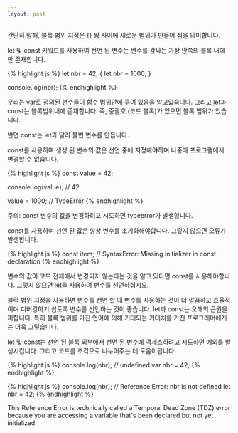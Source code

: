 ```yaml
---
layout: post
---
```


<!-- ### Block Scoping with let and const -->

<!-- Quite simply, block scoping means that a new scope is created between a pair of { }. -->
간단히 말해, 블록 범위 지정은 {} 쌍 사이에 새로운 범위가 만들어 짐을 의미합니다.

<!-- The variables declared using the keywords let and const only exist within the innermost block that surrounds them. -->
let 및 const 키워드를 사용하여 선언 된 변수는 변수를 감싸는 가장 안쪽의 블록 내에 만 존재합니다.

{% highlight js %}
let nbr = 42;
{
    let nbr = 1000;
}

console.log(nbr);
{% endhighlight %}

<!-- We now know that var is bound to function scope, whereas let and const are block scopes, which means if you've got a set of curly brackets (a block of code), you have a block scope. -->
우리는 var로 정의된 변수들이 함수 범위안에 묶여 있음을 알고있습니다. 그리고 let과 const는 블록범위내에 존재합니다. 즉, 중괄호 (코드 블록)가 있으면 블록 범위가 있습니다.

<!-- On the other hand, unlike let, const creates immutable variables. -->
반면 const는 let과 달리 불변 변수를 만듭니다.

<!-- The values of the variables created using const need to be assigned during declaration and cannot be changed later in the program. -->
const를 사용하여 생성 된 변수의 값은 선언 중에 지정해야하며 나중에 프로그램에서 변경할 수 없습니다.

{% highlight js %}
const value = 42;

console.log(value); // 42

value = 1000; // TypeError
{% endhighlight %}

주의: const 변수의 값을 변경하려고 시도하면 typeerror가 발생합니다.

<!-- Make sure that you always initialize the variable with a value declared using const; otherwise it will throw an error. -->
const를 사용하여 선언 된 값은 항상 변수를 초기화해야합니다. 그렇지 않으면 오류가 발생합니다.

{% highlight js %}
const item; // SyntaxError: Missing initializer in const declaration
{% endhighlight %}

<!-- If you know that the value of your variables is not going to change throughout your code, you should be using const; otherwise use let to declare your variables. -->
변수의 값이 코드 전체에서 변경되지 않는다는 것을 알고 있다면 const를 사용해야합니다. 그렇지 않으면 let을 사용하여 변수를 선언하십시오.

<!-- We recommend moving away from the practice of using var to declare variables as it is cleaner, more efficient, and easy to debug if you use block scoping. let and const avoid the source of misunderstanding, especially for programmers with expectations set by languages with block scope. -->
블럭 범위 지정을 사용하면 변수를 선언 할 때 변수를 사용하는 것이 더 깔끔하고 효율적이며 디버깅하기 쉽도록 변수를 선언하는 것이 좋습니다. let과 const는 오해의 근원을 피합니다. 특히 블록 범위를 가진 언어에 의해 기대되는 기대치를 가진 프로그래머에게는 더욱 그렇습니다.

<!-- let and const throw an exception if you try to access the variables declared by them outside the blocks they were declared and do away with hoisting, helping you localize the effects of your code fragments. -->
let 및 const는 선언 된 블록 외부에서 선언 된 변수에 액세스하려고 시도하면 예외를 발생시킵니다. 그리고 코드를 조각으로 나누어주는 데 도움이됩니다.

{% highlight js %}
console.log(nbr); // undefined
var nbr = 42;
{% endhighlight %}

{% highlight js %}
console.log(nbr); // Reference Error: nbr is not defined
let nbr = 42;
{% endhighlight %}

This Reference Error is technically called a Temporal Dead Zone (TDZ) error because you are accessing a variable that's been declared but not yet initialized.
